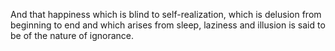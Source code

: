 And that happiness which is blind to self-realization, which is delusion from beginning to end and which arises from sleep, laziness and illusion is said to be of the nature of ignorance.